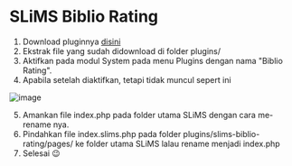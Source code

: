 # SLiMS Biblio Rating
1. Download pluginnya [disini](https://github.com/drajathasan/slims-biblio-rating/releases/download/v1.0.0/slims-biblio-rating.zip)
2. Ekstrak file yang sudah didownload di folder plugins/
3. Aktifkan pada modul System pada menu Plugins dengan nama "Biblio Rating".
4. Apabila setelah diaktifkan, tetapi tidak muncul sepert ini

![image](https://user-images.githubusercontent.com/38057222/169765424-83ade25c-605d-48fa-ab2f-3b376b5833be.png)

5. Amankan file index.php pada folder utama SLiMS dengan cara me-rename nya.
6. Pindahkan file index.slims.php pada folder plugins/slims-biblio-rating/pages/ ke folder utama SLiMS lalau rename menjadi index.php
7. Selesai 😉

